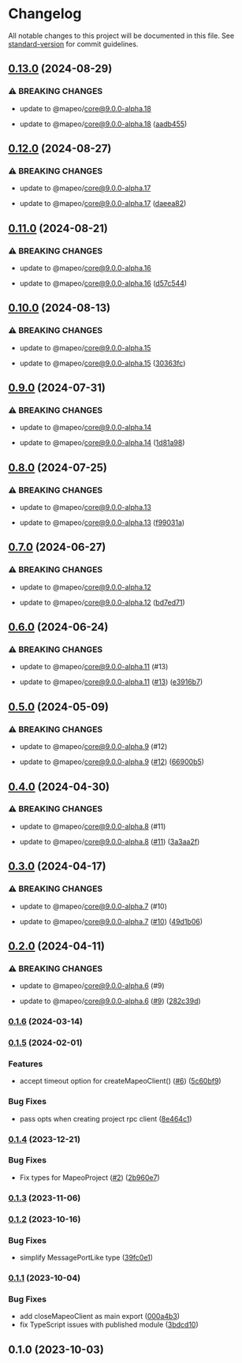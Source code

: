 # Changelog

All notable changes to this project will be documented in this file. See [standard-version](https://github.com/conventional-changelog/standard-version) for commit guidelines.

## [0.13.0](https://github.com/digidem/mapeo-ipc/compare/v0.12.0...v0.13.0) (2024-08-29)

### ⚠ BREAKING CHANGES

- update to @mapeo/core@9.0.0-alpha.18

- update to @mapeo/core@9.0.0-alpha.18 ([aadb455](https://github.com/digidem/mapeo-ipc/commit/aadb4553d38d54fcd83cf2d4df0a478ea723c17c))

## [0.12.0](https://github.com/digidem/mapeo-ipc/compare/v0.11.0...v0.12.0) (2024-08-27)

### ⚠ BREAKING CHANGES

- update to @mapeo/core@9.0.0-alpha.17

- update to @mapeo/core@9.0.0-alpha.17 ([daeea82](https://github.com/digidem/mapeo-ipc/commit/daeea82082c2adb638c44b956113c73cccd546e2))

## [0.11.0](https://github.com/digidem/mapeo-ipc/compare/v0.10.0...v0.11.0) (2024-08-21)

### ⚠ BREAKING CHANGES

- update to @mapeo/core@9.0.0-alpha.16

- update to @mapeo/core@9.0.0-alpha.16 ([d57c544](https://github.com/digidem/mapeo-ipc/commit/d57c54481005a38e04e8ef8c6c9c3199cf563229))

## [0.10.0](https://github.com/digidem/mapeo-ipc/compare/v0.9.0...v0.10.0) (2024-08-13)

### ⚠ BREAKING CHANGES

- update to @mapeo/core@9.0.0-alpha.15

- update to @mapeo/core@9.0.0-alpha.15 ([30363fc](https://github.com/digidem/mapeo-ipc/commit/30363fca22a09d95f8b6cf3a1c885a90345b0e91))

## [0.9.0](https://github.com/digidem/mapeo-ipc/compare/v0.8.0...v0.9.0) (2024-07-31)

### ⚠ BREAKING CHANGES

- update to @mapeo/core@9.0.0-alpha.14

- update to @mapeo/core@9.0.0-alpha.14 ([1d81a98](https://github.com/digidem/mapeo-ipc/commit/1d81a9883e58e14c0eb901122e6b84959f9b5833))

## [0.8.0](https://github.com/digidem/mapeo-ipc/compare/v0.7.0...v0.8.0) (2024-07-25)

### ⚠ BREAKING CHANGES

- update to @mapeo/core@9.0.0-alpha.13

- update to @mapeo/core@9.0.0-alpha.13 ([f99031a](https://github.com/digidem/mapeo-ipc/commit/f99031aa49e0da61b3ce1d2b4e61519b055d8e63))

## [0.7.0](https://github.com/digidem/mapeo-ipc/compare/v0.6.0...v0.7.0) (2024-06-27)

### ⚠ BREAKING CHANGES

- update to @mapeo/core@9.0.0-alpha.12

- update to @mapeo/core@9.0.0-alpha.12 ([bd7ed71](https://github.com/digidem/mapeo-ipc/commit/bd7ed712e8aab1cd7c7de398bcb9295aeeebed93))

## [0.6.0](https://github.com/digidem/mapeo-ipc/compare/v0.5.0...v0.6.0) (2024-06-24)

### ⚠ BREAKING CHANGES

- update to @mapeo/core@9.0.0-alpha.11 (#13)

- update to @mapeo/core@9.0.0-alpha.11 ([#13](https://github.com/digidem/mapeo-ipc/issues/13)) ([e3916b7](https://github.com/digidem/mapeo-ipc/commit/e3916b748d429b0ed82723ff68564c0e6fd87665))

## [0.5.0](https://github.com/digidem/mapeo-ipc/compare/v0.4.0...v0.5.0) (2024-05-09)

### ⚠ BREAKING CHANGES

- update to @mapeo/core@9.0.0-alpha.9 (#12)

- update to @mapeo/core@9.0.0-alpha.9 ([#12](https://github.com/digidem/mapeo-ipc/issues/12)) ([66900b5](https://github.com/digidem/mapeo-ipc/commit/66900b521555f072b8d97dcad6fc273cd4c6281a))

## [0.4.0](https://github.com/digidem/mapeo-ipc/compare/v0.3.0...v0.4.0) (2024-04-30)

### ⚠ BREAKING CHANGES

- update to @mapeo/core@9.0.0-alpha.8 (#11)

- update to @mapeo/core@9.0.0-alpha.8 ([#11](https://github.com/digidem/mapeo-ipc/issues/11)) ([3a3aa2f](https://github.com/digidem/mapeo-ipc/commit/3a3aa2f6bed42921b89c858e8bfc1ceb6d437c97))

## [0.3.0](https://github.com/digidem/mapeo-ipc/compare/v0.2.0...v0.3.0) (2024-04-17)

### ⚠ BREAKING CHANGES

- update to @mapeo/core@9.0.0-alpha.7 (#10)

- update to @mapeo/core@9.0.0-alpha.7 ([#10](https://github.com/digidem/mapeo-ipc/issues/10)) ([49d1b06](https://github.com/digidem/mapeo-ipc/commit/49d1b060b4013c46275be8d9c40e2c21a886b4dd))

## [0.2.0](https://github.com/digidem/mapeo-ipc/compare/v0.1.6...v0.2.0) (2024-04-11)

### ⚠ BREAKING CHANGES

- update to @mapeo/core@9.0.0-alpha.6 (#9)

- update to @mapeo/core@9.0.0-alpha.6 ([#9](https://github.com/digidem/mapeo-ipc/issues/9)) ([282c39d](https://github.com/digidem/mapeo-ipc/commit/282c39d0f3c4bf2fb3c2a8ea36d187e66e5898b6))

### [0.1.6](https://github.com/digidem/mapeo-ipc/compare/v0.1.5...v0.1.6) (2024-03-14)

### [0.1.5](https://github.com/digidem/mapeo-ipc/compare/v0.1.4...v0.1.5) (2024-02-01)

### Features

- accept timeout option for createMapeoClient() ([#6](https://github.com/digidem/mapeo-ipc/issues/6)) ([5c60bf9](https://github.com/digidem/mapeo-ipc/commit/5c60bf9ac5a4b55d7447d656743335b21fc08008))

### Bug Fixes

- pass opts when creating project rpc client ([8e464c1](https://github.com/digidem/mapeo-ipc/commit/8e464c1bab9b5cebc598530bb36de07964c3a08d))

### [0.1.4](https://github.com/digidem/mapeo-ipc/compare/v0.1.3...v0.1.4) (2023-12-21)

### Bug Fixes

- Fix types for MapeoProject ([#2](https://github.com/digidem/mapeo-ipc/issues/2)) ([2b960e7](https://github.com/digidem/mapeo-ipc/commit/2b960e74b6f1be94a616d2102e81e0fe4d206f6a))

### [0.1.3](https://github.com/digidem/mapeo-ipc/compare/v0.1.2...v0.1.3) (2023-11-06)

### [0.1.2](https://github.com/digidem/mapeo-ipc/compare/v0.1.1...v0.1.2) (2023-10-16)

### Bug Fixes

- simplify MessagePortLike type ([39fc0e1](https://github.com/digidem/mapeo-ipc/commit/39fc0e12d98b0667a7493bd22da46d1ac9a004f6))

### [0.1.1](https://github.com/digidem/mapeo-ipc/compare/v0.1.0...v0.1.1) (2023-10-04)

### Bug Fixes

- add closeMapeoClient as main export ([000a4b3](https://github.com/digidem/mapeo-ipc/commit/000a4b3a148a51d0c36f96ccfa546ee4695b3f32))
- fix TypeScript issues with published module ([3bdcd10](https://github.com/digidem/mapeo-ipc/commit/3bdcd1038279e20e77eb9e5e38741837316daaeb))

## 0.1.0 (2023-10-03)
